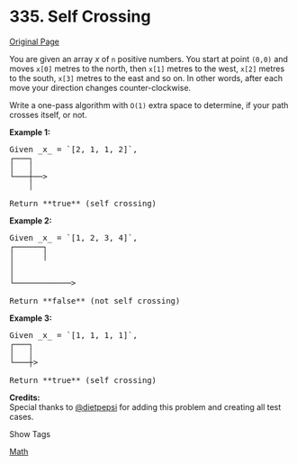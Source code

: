 # 335. Self Crossing

[Original Page](https://leetcode.com/problems/self-crossing/)

You are given an array _x_ of `n` positive numbers. You start at point `(0,0)` and moves `x[0]` metres to the north, then `x[1]` metres to the west, `x[2]` metres to the south, `x[3]` metres to the east and so on. In other words, after each move your direction changes counter-clockwise.

Write a one-pass algorithm with `O(1)` extra space to determine, if your path crosses itself, or not.

**Example 1:**  

<pre>Given _x_ = `[2, 1, 1, 2]`,
┌───┐
│   │
└───┼──>
    │

Return **true** (self crossing)
</pre>

**Example 2:**  

<pre>Given _x_ = `[1, 2, 3, 4]`,
┌──────┐
│      │
│
│
└────────────>

Return **false** (not self crossing)
</pre>

**Example 3:**  

<pre>Given _x_ = `[1, 1, 1, 1]`,
┌───┐
│   │
└───┼>

Return **true** (self crossing)
</pre>

**Credits:**  
Special thanks to [@dietpepsi](https://leetcode.com/discuss/user/dietpepsi) for adding this problem and creating all test cases.

<div>

<div id="tags" class="btn btn-xs btn-warning">Show Tags</div>

<span class="hidebutton">[Math](/tag/math/)</span></div>